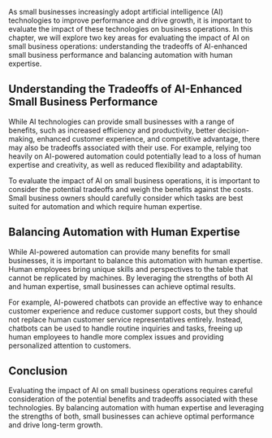
As small businesses increasingly adopt artificial intelligence (AI) technologies to improve performance and drive growth, it is important to evaluate the impact of these technologies on business operations. In this chapter, we will explore two key areas for evaluating the impact of AI on small business operations: understanding the tradeoffs of AI-enhanced small business performance and balancing automation with human expertise.

Understanding the Tradeoffs of AI-Enhanced Small Business Performance
---------------------------------------------------------------------

While AI technologies can provide small businesses with a range of benefits, such as increased efficiency and productivity, better decision-making, enhanced customer experience, and competitive advantage, there may also be tradeoffs associated with their use. For example, relying too heavily on AI-powered automation could potentially lead to a loss of human expertise and creativity, as well as reduced flexibility and adaptability.

To evaluate the impact of AI on small business operations, it is important to consider the potential tradeoffs and weigh the benefits against the costs. Small business owners should carefully consider which tasks are best suited for automation and which require human expertise.

Balancing Automation with Human Expertise
-----------------------------------------

While AI-powered automation can provide many benefits for small businesses, it is important to balance this automation with human expertise. Human employees bring unique skills and perspectives to the table that cannot be replicated by machines. By leveraging the strengths of both AI and human expertise, small businesses can achieve optimal results.

For example, AI-powered chatbots can provide an effective way to enhance customer experience and reduce customer support costs, but they should not replace human customer service representatives entirely. Instead, chatbots can be used to handle routine inquiries and tasks, freeing up human employees to handle more complex issues and providing personalized attention to customers.

Conclusion
----------

Evaluating the impact of AI on small business operations requires careful consideration of the potential benefits and tradeoffs associated with these technologies. By balancing automation with human expertise and leveraging the strengths of both, small businesses can achieve optimal performance and drive long-term growth.
